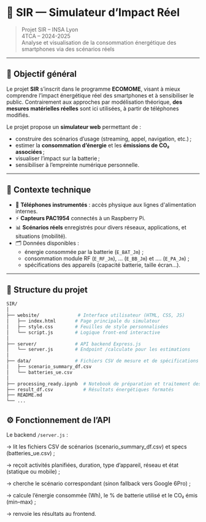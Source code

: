# 📱 SIR — Simulateur d’Impact Réel

> Projet SIR – INSA Lyon  
> 4TCA – 2024-2025  
> Analyse et visualisation de la consommation énergétique des smartphones via des scénarios réels

---

## 🎯 Objectif général

Le projet **SIR** s’inscrit dans le programme **ECOMOME**, visant à mieux comprendre l’impact énergétique réel des smartphones et à sensibiliser le public. Contrairement aux approches par modélisation théorique, **des mesures matérielles réelles** sont ici utilisées, à partir de téléphones modifiés.

Le projet propose un **simulateur web** permettant de :
- construire des scénarios d’usage (streaming, appel, navigation, etc.) ;
- estimer la **consommation d’énergie** et les **émissions de CO₂ associées** ;
- visualiser l’impact sur la batterie ;
- sensibiliser à l’empreinte numérique personnelle.

---

## 🧪 Contexte technique

- 📲 **Téléphones instrumentés** : accès physique aux lignes d'alimentation internes.
- ⚡ **Capteurs PAC1954** connectés à un Raspberry Pi.
- 📊 **Scénarios réels** enregistrés pour divers réseaux, applications, et situations (mobilité).
- 🗂️ Données disponibles :
  - énergie consommée par la batterie (`E_BAT_Jm`) ;
  - consommation module RF (`E_RF_Jm`), ... (`E_BB_Jm`) et .... (`E_PA_Jm`) ;
  - spécifications des appareils (capacité batterie, taille écran…).

---

## 🧱 Structure du projet

```bash
SIR/
│
├── website/              # Interface utilisateur (HTML, CSS, JS)
│   ├── index.html       # Page principale du simulateur
│   ├── style.css        # Feuilles de style personnalisées
│   └── script.js        # Logique front-end interactive
│
├── server/              # API backend Express.js
│   └── server.js        # Endpoint /calculate pour les estimations
│
├── data/                # Fichiers CSV de mesure et de spécifications
│   ├── scenario_summary_df.csv
│   └── batteries_ue.csv
│
├── processing_ready.ipynb  # Notebook de préparation et traitement des données
├── result_df.csv           # Résultats énergétiques formatés
├── README.md
└── ...

```
## ⚙️ Fonctionnement de l’API
Le backend `/server.js` :

-> lit les fichiers CSV de scénarios (scenario_summary_df.csv) et specs (batteries_ue.csv) ;

-> reçoit activités planifiées, duration, type d’appareil, réseau et état (statique ou mobile) ;

-> cherche le scénario correspondant (sinon fallback vers Google 6Pro) ;

-> calcule l’énergie consommée (Wh), le % de batterie utilisé et le CO₂ émis (min–max) ;

-> renvoie les résultats au frontend.